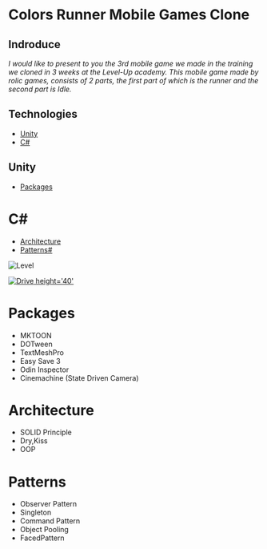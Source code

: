 # Colors Runner Mobile Games Clone



## Indroduce
*I would like to present to you the 3rd mobile game we made in the training we cloned in 3 weeks at the Level-Up academy.*
*This mobile game made by rolic games, consists of 2 parts, the first part of which is the runner and the second part is Idle.*

## Technologies
* [Unity](#Unity)
* [C#](#C#)

## Unity
* [Packages](#Packages)

# C#
* [Architecture](#Architecture)
* [Patterns#](#Patterns#)

![Level](https://user-images.githubusercontent.com/77567437/204904469-62e7686b-bdc1-4525-aa2e-d387f7505a65.PNG)

[![Drive](https://user-images.githubusercontent.com/77567437/204905527-4e98063a-c72c-4f7e-b034-ab03ce90e83b.png) height='40' ][1]



[1]: https://drive.google.com/file/d/1rl4lMNfRFgrpVs83NuJPJslvLNP6956G/view?usp=share_link

# Packages
- MKTOON
- DOTween
- TextMeshPro
- Easy Save 3
- Odin Inspector
- Cinemachine (State Driven Camera)

# Architecture
- SOLID Principle
- Dry,Kiss
- OOP

# Patterns
- Observer Pattern
- Singleton
- Command Pattern
- Object Pooling
- FacedPattern







